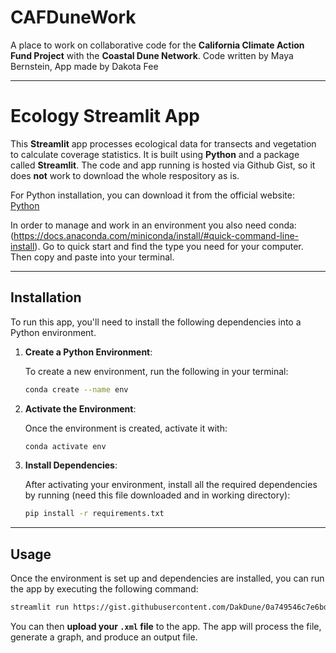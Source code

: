 # CAFDuneWork

A place to work on collaborative code for the **California Climate Action Fund Project** with the **Coastal Dune Network**. Code written by Maya Bernstein, App made by Dakota Fee

---

# Ecology Streamlit App

This **Streamlit** app processes ecological data for transects and vegetation to calculate coverage statistics. It is built using **Python** and a package called **Streamlit**. The code and app running is hosted via Github Gist, so it does **not** work to download the whole respository as is. 



For Python installation, you can download it from the official website: [Python](https://www.python.org/downloads/)

In order to manage and work in an environment you also need conda: (https://docs.anaconda.com/miniconda/install/#quick-command-line-install). Go to quick start and find the type you need for your computer. Then copy and paste into your terminal. 

---

## Installation

To run this app, you'll need to install the following dependencies into a Python environment.

1. **Create a Python Environment**:
   
   To create a new environment, run the following in your terminal:
   
   ```bash
   conda create --name env
   ```

2. **Activate the Environment**:

   Once the environment is created, activate it with:
   
   ```bash
   conda activate env
   ```

3. **Install Dependencies**:

   After activating your environment, install all the required dependencies by running (need this file downloaded and in working directory):
   
   ```bash
   pip install -r requirements.txt
   ```

---

## Usage

Once the environment is set up and dependencies are installed, you can run the app by executing the following command:

```bash
streamlit run https://gist.githubusercontent.com/DakDune/0a749546c7e6bd287dcdffc256dde835/raw/9a65be10c1bd65955f38e345439892f390052710/ecology_app.py
```

You can then **upload your `.xml` file**  to the app. The app will process the file, generate a graph, and produce an output file.
























